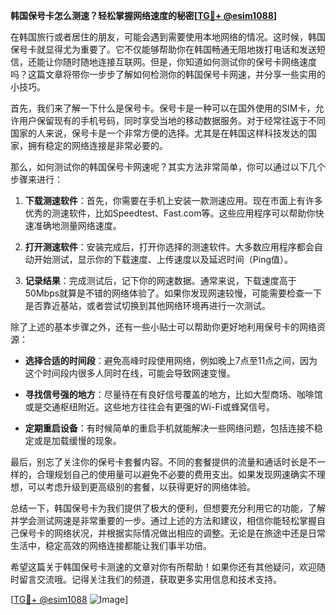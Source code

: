 **韩国保号卡怎么测速？轻松掌握网络速度的秘密[[TG💪+ @esim1088](https://t.me/s/esim1088)]**

在韩国旅行或者居住的朋友，可能会遇到需要使用本地网络的情况。这时候，韩国保号卡就显得尤为重要了。它不仅能够帮助你在韩国畅通无阻地拨打电话和发送短信，还能让你随时随地连接互联网。但是，你知道如何测试你的保号卡网络速度吗？这篇文章将带你一步步了解如何检测你的韩国保号卡网速，并分享一些实用的小技巧。

首先，我们来了解一下什么是保号卡。保号卡是一种可以在国外使用的SIM卡，允许用户保留现有的手机号码，同时享受当地的移动数据服务。对于经常往返于不同国家的人来说，保号卡是一个非常方便的选择。尤其是在韩国这样科技发达的国家，拥有稳定的网络连接是非常必要的。

那么，如何测试你的韩国保号卡网速呢？其实方法非常简单，你可以通过以下几个步骤来进行：

1. **下载测速软件**：首先，你需要在手机上安装一款测速应用。现在市面上有许多优秀的测速软件，比如Speedtest、Fast.com等。这些应用程序可以帮助你快速准确地测量网络速度。

2. **打开测速软件**：安装完成后，打开你选择的测速软件。大多数应用程序都会自动开始测试，显示你的下载速度、上传速度以及延迟时间（Ping值）。

3. **记录结果**：完成测试后，记下你的网速数据。通常来说，下载速度高于50Mbps就算是不错的网络体验了。如果你发现网速较慢，可能需要检查一下是否靠近基站，或者尝试切换到其他网络环境再进行一次测试。

除了上述的基本步骤之外，还有一些小贴士可以帮助你更好地利用保号卡的网络资源：

- **选择合适的时间段**：避免高峰时段使用网络，例如晚上7点至11点之间，因为这个时间段内很多人同时在线，可能会导致网速变慢。
  
- **寻找信号强的地方**：尽量待在有良好信号覆盖的地方，比如大型商场、咖啡馆或是交通枢纽附近。这些地方往往会有更强的Wi-Fi或蜂窝信号。

- **定期重启设备**：有时候简单的重启手机就能解决一些网络问题，包括连接不稳定或是加载缓慢的现象。

最后，别忘了关注你的保号卡套餐内容。不同的套餐提供的流量和通话时长是不一样的，合理规划自己的使用量可以避免不必要的费用支出。如果发现网速确实不理想，可以考虑升级到更高级别的套餐，以获得更好的网络体验。

总结一下，韩国保号卡为我们提供了极大的便利，但想要充分利用它的功能，了解并学会测试网速是非常重要的一步。通过上述的方法和建议，相信你能轻松掌握自己保号卡的网络状况，并根据实际情况做出相应的调整。无论是在旅途中还是日常生活中，稳定高效的网络连接都能让我们事半功倍。

希望这篇关于韩国保号卡测速的文章对你有所帮助！如果你还有其他疑问，欢迎随时留言交流哦。记得关注我们的频道，获取更多实用信息和技术支持。

[[TG💪+ @esim1088](https://t.me/s/esim1088) ![Image](https://i.postimg.cc/4NQfJmqS/Snipaste-2025-05-13-00-14-12.png)]